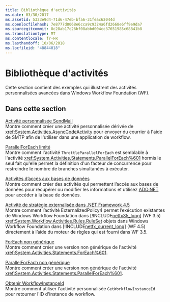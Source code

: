 ```yaml
---
title: Bibliothèque d'activités
ms.date: 03/30/2017
ms.assetid: 5323e9d4-71d6-47eb-bfa6-31feac62044d
ms.openlocfilehash: 7e8777d0068e6cca9c9324a6fd2668e6ff9e9da7
ms.sourcegitcommit: 8c28ab17c26bf08abbd004cc37651985c68841b8
ms.translationtype: MT
ms.contentlocale: fr-FR
ms.lasthandoff: 10/06/2018
ms.locfileid: "48844018"
---
```

# <a name="activity-library"></a>Bibliothèque d'activités
Cette section contient des exemples qui illustrent des activités personnalisées avancées dans Windows Workflow Foundation (WF).  
  
## <a name="in-this-section"></a>Dans cette section

 [Activité personnalisée SendMail](../../../../docs/framework/windows-workflow-foundation/samples/sendmail-custom-activity.md)  
 Montre comment créer une activité personnalisée dérivée de <xref:System.Activities.AsyncCodeActivity> pour envoyer du courrier à l'aide de SMTP afin de l'utiliser dans une application de workflow.  
  
 [ParallelForEach limité](../../../../docs/framework/windows-workflow-foundation/samples/throttled-parallel-foreach.md)  
 Montre comment l'activité `ThrottleParallelForEach` est semblable à l'activité <xref:System.Activities.Statements.ParallelForEach%601> hormis le seul fait qu'elle permet la définition d'un facteur de concurrence pour restreindre le nombre de branches simultanées à exécuter.
  
 [Activités d’accès aux bases de données](../../../../docs/framework/windows-workflow-foundation/samples/database-access-activities.md)  
 Montre comment créer des activités qui permettent l’accès aux bases de données pour récupérer ou modifier les informations et utilisez [ADO.NET](https://go.microsoft.com/fwlink/?LinkId=166081) pour accéder à la base de données.  
  
 [Activité de stratégie externalisée dans .NET Framework 4.5](../../../../docs/framework/windows-workflow-foundation/samples/externalized-policy-activity-in-net-framework-4-5.md)  
 Montre comment l’activité ExternalizedPolicy4 permet l’exécution existantes de Windows Workflow Foundation dans [!INCLUDE[netfx35_long](../../../../includes/netfx35-long-md.md)] (WF 3.5) <xref:System.Workflow.Activities.Rules.RuleSet> objets dans Windows Workflow Foundation dans [!INCLUDE[netfx_current_long](../../../../includes/netfx-current-long-md.md)] (WF 4.5) directement à l’aide du moteur de règles qui est fourni dans WF 3.5. 
  
 [ForEach non générique](../../../../docs/framework/windows-workflow-foundation/samples/non-generic-foreach.md)  
 Montre comment créer une version non générique de l'activité <xref:System.Activities.Statements.ForEach%601>.  
  
 [ParallelForEach non générique](../../../../docs/framework/windows-workflow-foundation/samples/non-generic-parallelforeach.md)  
 Montre comment créer une version non générique de l'activité <xref:System.Activities.Statements.ParallelForEach%601>.  
  
 [Obtenir WorkflowInstanceId](../../../../docs/framework/windows-workflow-foundation/samples/get-workflowinstanceid.md)  
 Montre comment utiliser l'activité personnalisée `GetWorkflowInstanceId` pour retourner l'ID d'instance de workflow.
